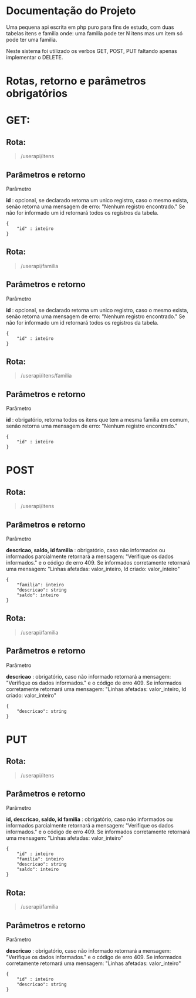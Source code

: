 # Documentação do Projeto

Uma pequena api escrita em php puro para fins de estudo, 
com duas tabelas itens e familia onde: 
uma familia pode ter N itens mas um item só pode ter uma familia.

Neste sistema foi utilizado os verbos GET, POST, PUT 
faltando apenas implementar o DELETE.

# Rotas, retorno e parâmetros obrigatórios

# GET:

## Rota:

> /userapi/itens

## Parâmetros e retorno

Parâmetro

**id** : opcional, se declarado retorna um unico registro, caso o mesmo exista, 
senão retorna uma mensagem de erro: "Nenhum registro encontrado."
Se não for informado um id retornará todos os registros da tabela.

```
{
    "id" : inteiro 
}
```
## Rota:

> /userapi/familia

## Parâmetros e retorno

Parâmetro

**id** : opcional, se declarado retorna um unico registro, caso o mesmo exista, 
senão retorna uma mensagem de erro: "Nenhum registro encontrado."
Se não for informado um id retornará todos os registros da tabela.

```
{
    "id" : inteiro 
}
```
## Rota:

> /userapi/itens/familia

## Parâmetros e retorno

Parâmetro

**id** : obrigatório, retorna todos os itens que tem a mesma familia em comum, senão retorna uma mensagem de erro: "Nenhum registro encontrado."


```
{
    "id" : inteiro 
}
```
# POST

## Rota:


> /userapi/itens

## Parâmetros e retorno

Parâmetro

**descricao, saldo, id familia** : obrigatório, caso não informados ou informados parcialmente retornará a mensagem: "Verifique os dados informados." e o código de erro 409.
Se informados corretamente retornará uma mensagem: "Linhas afetadas: valor_inteiro, Id criado: valor_inteiro"


```
{
    "familia": inteiro
    "descricao": string
    "saldo": inteiro
}
```

## Rota:


> /userapi/familia

## Parâmetros e retorno

Parâmetro

**descricao** : obrigatório, caso não informado retornará a mensagem: "Verifique os dados informados." e o código de erro 409.
Se informados corretamente retornará uma mensagem: "Linhas afetadas: valor_inteiro, Id criado: valor_inteiro"

```
{
    "descricao": string
}
```

# PUT

## Rota:


> /userapi/itens

## Parâmetros e retorno

Parâmetro

**id, descricao, saldo, id familia** : obrigatório, caso não informados ou informados parcialmente retornará a mensagem: "Verifique os dados informados." e o código de erro 409.
Se informados corretamente retornará uma mensagem: "Linhas afetadas: valor_inteiro"


```
{
    "id" : inteiro
    "familia": inteiro
    "descricao": string
    "saldo": inteiro
}
```

## Rota:


> /userapi/familia

## Parâmetros e retorno

Parâmetro

**descricao** : obrigatório, caso não informado retornará a mensagem: "Verifique os dados informados." e o código de erro 409.
Se informados corretamente retornará uma mensagem: "Linhas afetadas: valor_inteiro"

```
{
    "id" : inteiro
    "descricao": string
}
```